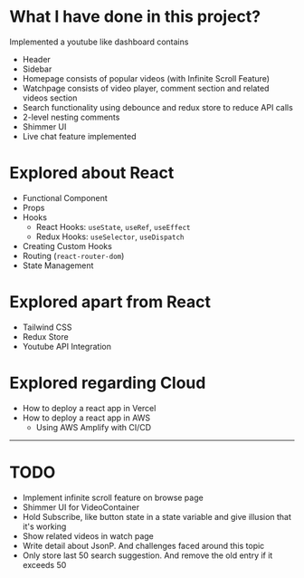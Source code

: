 # What I have done in this project?

Implemented a youtube like dashboard contains
- Header
- Sidebar
- Homepage consists of popular videos (with Infinite Scroll Feature)
- Watchpage consists of video player, comment section and related videos section
- Search functionality using debounce and redux store to reduce API calls
- 2-level nesting comments
- Shimmer UI
- Live chat feature implemented

# Explored about React

- Functional Component
- Props
- Hooks
    - React Hooks: `useState`, `useRef`, `useEffect`
    - Redux Hooks: `useSelector`, `useDispatch`
- Creating Custom Hooks
- Routing (`react-router-dom`)
- State Management

# Explored apart from React

- Tailwind CSS
- Redux Store
- Youtube API Integration

# Explored regarding Cloud

- How to deploy a react app in Vercel
- How to deploy a react app in AWS
    - Using AWS Amplify with CI/CD

<hr>

# TODO

- Implement infinite scroll feature on browse page
- Shimmer UI for VideoContainer
- Hold Subscribe, like button state in a state variable and give illusion that it's working
- Show related videos in watch page
- Write detail about JsonP. And challenges faced around this topic
- Only store last 50 search suggestion. And remove the old entry if it exceeds 50